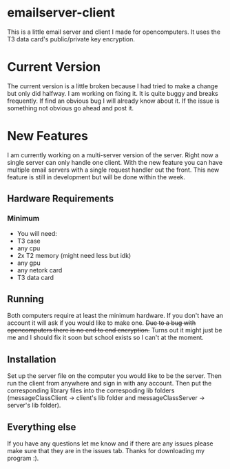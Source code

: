 # emailserver-client
This is a little email server and client I made for opencomputers.
It uses the T3 data card's public/private key encryption.

# Current Version
The current version is a little broken because I had tried to make a change but only did halfway. I am working on fixing it. It is quite buggy and breaks frequently. If find an obvious bug I will already know about it. If the issue is something not obvious go ahead and post it.

# New Features
I am currently working on a multi-server version of the server. Right now a single server can only handle one client. With the new feature you can have multiple email servers with a single request handler out the front. This new feature is still in development but will be done within the week.

## Hardware Requirements
### Minimum
* You will need:
* T3 case
* any cpu
* 2x T2 memory (might need less but idk)
* any gpu
* any netork card
* T3 data card

## Running
Both computers require at least the minimum hardware.
If you don't have an account it will ask if you would like to make one.
~~Due to a bug with opencomputers there is no end to end encryption.~~
Turns out it might just be me and I should fix it soon but school exists so I can't at the moment.

## Installation
Set up the server file on the computer you would like to be the server.
Then run the client from anywhere and sign in with any account.
Then put the corresponding library files into the correspoding lib folders (messageClassClient -> client's lib folder and messageClassServer -> server's lib folder).

## Everything else
If you have any questions let me know and if there are any issues please make sure that they are in the issues tab.
Thanks for downloading my program :).
